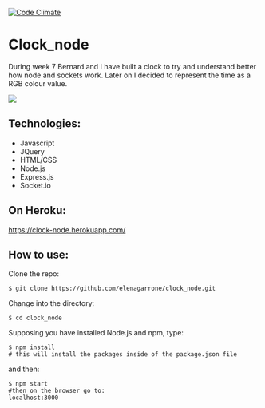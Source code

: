 [![Code Climate](https://codeclimate.com/github/elenagarrone/clock_node/badges/gpa.svg)](https://codeclimate.com/github/elenagarrone/clock_node)

Clock_node
==========
During week 7 Bernard and I have built a clock to try and understand better how node and sockets work. Later on I decided to  represent the time as a RGB colour value.

<img src='http://i62.tinypic.com/29d6de.png'>

Technologies:
-------------
- Javascript
- JQuery
- HTML/CSS
- Node.js
- Express.js
- Socket.io

On Heroku:
----------
https://clock-node.herokuapp.com/

How to use:
-----------
Clone the repo:
```shell
$ git clone https://github.com/elenagarrone/clock_node.git
```
Change into the directory:
```shell
$ cd clock_node
```
Supposing you have installed Node.js and npm, type:
```shell
$ npm install
# this will install the packages inside of the package.json file
```
and then:
```shell
$ npm start
#then on the browser go to:
localhost:3000
```
